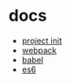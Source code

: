 # docs

- [project init](project-init.md)
- [webpack](webpack.md)
- [babel](babel.md)
- [es6](es6.md)
